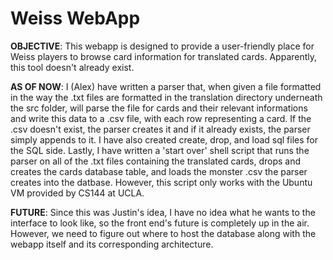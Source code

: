 Weiss WebApp
============

<b>OBJECTIVE</b>: This webapp is designed to provide a user-friendly place for Weiss players to browse card information for translated cards. Apparently, this tool doesn't already exist.

<b>AS OF NOW</b>: I (Alex) have written a parser that, when given a file formatted in the way the .txt files are formatted in the translation directory underneath the src folder, will parse the file for cards and their relevant informations and write this data to a .csv file, with each row representing a card. If the .csv doesn't exist, the parser creates it and if it already exists, the parser simply appends to it. I have also created create, drop, and load sql files for the SQL side. Lastly, I have written a 'start over' shell script that runs the parser on all of the .txt files containing the translated cards, drops and creates the cards database table, and loads the monster .csv the parser creates into the datbase. However, this script only works with the Ubuntu VM provided by CS144 at UCLA.

<b>FUTURE</b>: Since this was Justin's idea, I have no idea what he wants to the interface to look like, so the front end's future is completely up in the air. However, we need to figure out where to host the database along with the webapp itself and its corresponding architecture.
